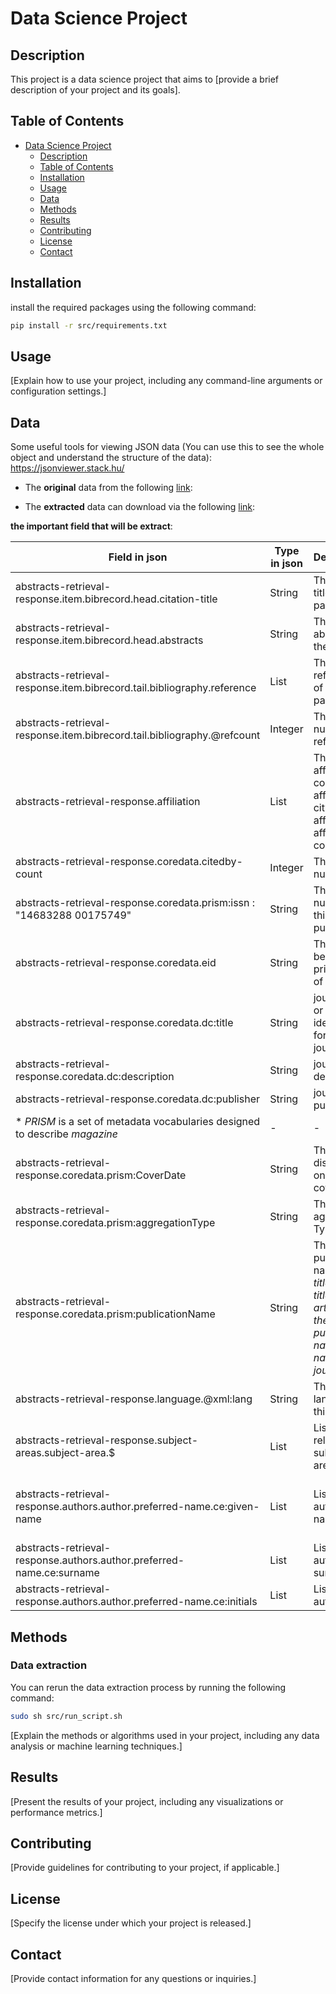 # Data Science Project

## Description

This project is a data science project that aims to [provide a brief description of your project and its goals].

## Table of Contents

- [Data Science Project](#data-science-project)
  - [Description](#description)
  - [Table of Contents](#table-of-contents)
  - [Installation](#installation)
  - [Usage](#usage)
  - [Data](#data)
  - [Methods](#methods)
  - [Results](#results)
  - [Contributing](#contributing)
  - [License](#license)
  - [Contact](#contact)

## Installation

install the required packages using the following command:

```bash
pip install -r src/requirements.txt
```

## Usage

[Explain how to use your project, including any command-line arguments or configuration settings.]

## Data

Some useful tools for viewing JSON data (You can use this to see the whole object and understand the structure of the data):
<https://jsonviewer.stack.hu/>

- The **original** data from the following [link](<https://drive.google.com/drive/folders/1Qndie0dRyqe6pHoJK-KiPqgGBic6wpDn>):

- The **extracted** data can download via the following [link](https://drive.google.com/file/d/1FgrptkisPslqzkTcDu2PJbZEJlFwyB--/view?usp=sharing):

**the important field that will be extract**:

| Field in json                                                               | Type  in json | Description                                                                                                            | Type after Extraction | Field after Extraction                              |
| --------------------------------------------------------------------------- | ------------- | ---------------------------------------------------------------------------------------------------------------------- | --------------------- | --------------------------------------------------- |
| abstracts-retrieval-response.item.bibrecord.head.citation-title             | String        | The citation title of the paper                                                                                        | String                | citation-title                                      |
| abstracts-retrieval-response.item.bibrecord.head.abstracts                  | String        | The abstract of the paper                                                                                              | String                | abstracts                                           |
| abstracts-retrieval-response.item.bibrecord.tail.bibliography.reference     | List          | The List references of the paper                                                                                       | String                | references                                          |
| abstracts-retrieval-response.item.bibrecord.tail.bibliography.@refcount     | Integer       | The number of references                                                                                               | Integer               | refcount                                            |
| abstracts-retrieval-response.affiliation                                    | List          | The List of afflication -contain  affiliation-city, affilname, affiliation-country                             | String                | affiliations                                        |
| abstracts-retrieval-response.coredata.citedby-count                         | Integer       | The number of                                                                                                          | Integer               | a.citedby-count                                     |
| abstracts-retrieval-response.coredata.prism:issn : "14683288 00175749"      | String        | The issn number of this publication                                                                                    | String                | issn                                                |
| abstracts-retrieval-response.coredata.eid                                   | String        | This should be the primary key of this                                                                                 | String                | eid                                                 |
| abstracts-retrieval-response.coredata.dc:title                              | String        | journal title or another identifier for the journal                                                                    | String                | journal-title                                       |
| abstracts-retrieval-response.coredata.dc:description                        | String        | journal description                                                                                                    | String                | description                                         |
| abstracts-retrieval-response.coredata.dc:publisher                          | String        | journal publisher                                                                                                      | String                | publisher                                           |
| * _PRISM_ is a set of metadata vocabularies designed to describe _magazine_ | -             | -                                                                                                                      | -                     | -                                                   |
| abstracts-retrieval-response.coredata.prism:CoverDate                       | String        | The date displayed on the cover                                                                                        | String                |                                                     |
| abstracts-retrieval-response.coredata.prism:aggregationType                 | String        | The aggregation Type                                                                                                   | String                | aggregation-type                                    |
| abstracts-retrieval-response.coredata.prism:publicationName                 | String        | The publication name _the title is the title of the article, and the publication name is the name of the journal._ | String                | publication-name                                    |
| abstracts-retrieval-response.language.@xml:lang                             | String        | The language of this journal                                                                                           | String                | language                                            |
| abstracts-retrieval-response.subject-areas.subject-area.$                   | List          | List of related subject areas                                                                                          | String                | subject-area                                        |
| abstracts-retrieval-response.authors.author.preferred-name.ce:given-name    | List          | List of authors name                                                                                                   | String                | Will merge with surname and initial call "Fullname" |
| abstracts-retrieval-response.authors.author.preferred-name.ce:surname       | List          | List of authors surname                                                                                                | String                | -                                                   |
| abstracts-retrieval-response.authors.author.preferred-name.ce:initials      | List          | List of authors's                                                                                                      | String                | -                                                   |

## Methods

### Data extraction

You can rerun the data extraction process by running the following command:

```bash
sudo sh src/run_script.sh
```

[Explain the methods or algorithms used in your project, including any data analysis or machine learning techniques.]

## Results

[Present the results of your project, including any visualizations or performance metrics.]

## Contributing

[Provide guidelines for contributing to your project, if applicable.]

## License

[Specify the license under which your project is released.]

## Contact

[Provide contact information for any questions or inquiries.]
